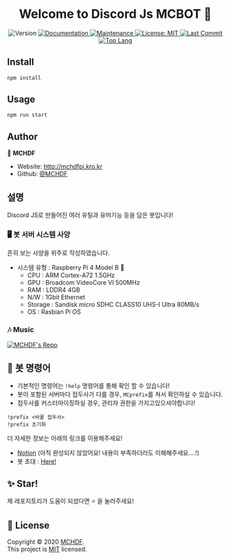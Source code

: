 <h1 align="center">Welcome to Discord Js MCBOT 👋</h1>
<p align="center">
  <img alt="Version" src="https://img.shields.io/badge/version-1.0.0-ff69b4?style=for-the-badge&logo=appveyor.svg?cacheSeconds=2592000" />
  <a href="https://github.com/MCHDF/MCBOT#readme" target="_blank">
    <img alt="Documentation" src="https://img.shields.io/badge/documentation-yes-brightgreen?style=for-the-badge&logo=appveyor.svg" />
  </a>
  <a href="https://github.com/MCHDF/MCBOT/graphs/commit-activity" target="_blank">
    <img alt="Maintenance" src="https://img.shields.io/badge/Maintained%3F-yes-green?style=for-the-badge&logo=appveyor.svg" />
  </a>
  <a href="https://github.com/MCHDF/MCBOT/blob/master/LICENSE" target="_blank">
    <img alt="License: MIT" src="https://img.shields.io/github/license/MCHDF/MCBOT?style=for-the-badge&logo=appveyor" />
  </a>
  <a href="https://img.shields.io/github/last-commit/MCHDF/MCBOT?style=flat-square" target="_blank">
    <img alt="Last Commit" src="https://img.shields.io/github/last-commit/MCHDF/MCBOT?style=for-the-badge&logo=appveyor">
  </a>
    <a href="https://img.shields.io/github/languages/top/MCHDF/MCBOT?color=yellow&style=flat-square" target="_blank">
    <img alt="Top Lang" src="https://img.shields.io/github/languages/top/MCHDF/MCBOT?color=yellow&style=for-the-badge&logo=appveyor.svg">
  </a>
</p>

## Install

```sh
npm install
```

## Usage

```sh
npm run start
```

## Author

👤 **MCHDF**

* Website: http://mchdfpi.kro.kr
* Github: [@MCHDF](https://github.com/MCHDF)

## 설명
Discord JS로 만들어진 여러 유틸과 유머기능 등을 담은 봇입니다!

### 🖥 봇 서버 시스템 사양
흔히 보는 사양을 위주로 작성하였습니다.

- 시스템 유형 : Raspberry Pi 4 Model B 🍓
  * CPU : ARM Cortex-A72 1.5GHz
  * GPU : Broadcom VideoCore VI 500MHz
  * RAM : LDDR4 4GB
  * N/W : 1Gbit Ethernet
  * Storage : Sandisk micro SDHC CLASS10 UHS-I Ultra 80MB/s
  * OS : Rasbian Pi OS

### 🎶 Music
[![MCHDF's Repo](https://github-readme-stats.vercel.app/api/pin?username=MCHDF&repo=MCMusic&title_color=fff&icon_color=f9f9f9&text_color=9f9f9f&bg_color=151515)](https://github.com/MCHDF/MCMusic)

## 📜 봇 명령어

- 기본적인 명령어는 ``!help`` 명령어를 통해 확인 할 수 있습니다!
- 봇이 포함된 서버마다 접두사가 다를 경우, ``MCprefix``를 쳐서 확인하실 수 있습니다.
- 접두사를 커스터마이징하실 경우, 관리자 권한을 가지고있으셔야합니다!
```
!prefix <바꿀 접두사>
!prefix 초기화
```
더 자세한 정보는 아래의 링크를 이용해주세요!
- [Notion](https://www.notion.so/MCBOT-4105c7e176a1424fbd1398fea7d084e8) (아직 완성되지 않았어요! 내용이 부족하더라도 이해해주세요....!)
- 봇 초대 : [Here!](https://discord.com/oauth2/authorize?client_id=706171196701540384&scope=bot)

## ✨ Star!

제 레포지토리가 도움이 되셨다면 ⭐️ 을 눌러주세요!

## 📝 License

Copyright © 2020 [MCHDF](https://github.com/MCHDF).<br />
This project is [MIT](https://github.com/MCHDF/MCBOT/blob/master/LICENSE) licensed.

